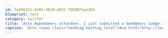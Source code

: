 ```yaml
---
id: fed66321-8d84-46c0-a631-705087aee284
blueprint: text
category: twitter
title: 'Attn #geekbeers attendees. I just submitted a GeekBeers badge to @foursquare. Tweet your support!'
caption: 'Attn <span class="hashtag hashtag_local">#<a href="http://tweettemp.darylchymko.ca/?tag=geekbeers">geekbeers</a> attendees. I just submitted a GeekBeers badge to @foursquare. Tweet your support!'
---
```

